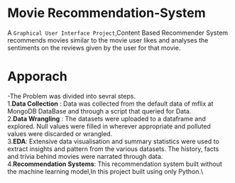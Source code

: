 # Movie Recommendation-System
A `Graphical User Interface Project`,Content Based Recommender System recommends movies similar to the movie user likes and analyses the sentiments on the reviews given by the user for that movie.

# Apporach
-The Problem was divided into sevral steps.\
  1.**Data Collection** : Data was collected from the default data of mflix at MongoDB DataBase and through a script that queried for Data.\
  2.**Data Wrangling** : The datasets were uploaded to a dataframe and explored. Null values were filled in wherever appropriate and polluted values were discarded or wrangled.\
  3.**EDA**: Extensive data visualisation and summary statistics were used to extract insights and pattern from the various datasets. The history, facts and trivia behind movies were              narrated through data.\
  4.**Recommendation Systems**: This recommendation system built without the machine learning model,In this project built using only Python.\

